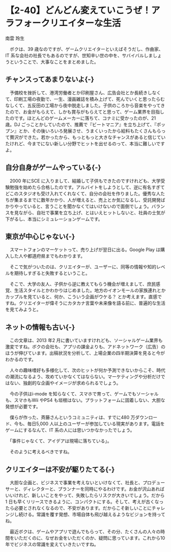 # 【2-40】どんどん変えていこうぜ！アラフォークリエイターな生活

<div class="author">南雲 玲生</div>

　ボクは、39 歳なのですが、ゲームクリエイターといえばそうだし、作曲家、IT 系な会社の社長でもあるのですが、世知辛い世の中を、サバイバルしましょうということで、大事なことをまとめました。

## チャンスってあまりないよ{-}

　予備校を挫折して、港湾労働者とか印刷屋さん、広告会社とか長続きしなくて、印刷工場の夜勤で、一生、漫画雑誌を積み上げて、死んでいくと思ったらむなしくて、五反田の工場から夜中脱走しました。子供のころから音楽をやってきたので、お金がもらえて、しかも賞与がもらえてと思って、ゲーム業界を目指したのです。ほとんどのゲームメーカーに落ちて、コナミに受かったのが、21 歳。DJ ごっことかしていたので、推薦で『ビートマニア』を立ち上げて、『ポップン』とか、その後いろいろ発展させ、うまくいったから給料もたくさんもらって贅沢ができた。若かったから、もっともっと大きなチャンスがあると信じていたけれど、今までにない新しい分野でヒットを出せるのって、本当に難しいですよ。

## 自分自身がゲームやっている{-}

　2000 年にSCE に入りまして、結婚して子供もできたのですけれども、大学受験勉強を始めたら合格したのです。アルバイトをしようとして、逆に有名すぎてどこのスタジオも受け入れてくれなくて、自分の会社を作りました。優秀な人たちが集まるまでに数年かかり、人が増えると、売上とか気になるし、受託開発ばかりやっていると、言うことを聞かなくてはいけないので面倒でしょう。バランスを見ながら、自社で事業を立ち上げ、とはいえヒットしないと、社員の士気が下がるし、本当にシミュレーションゲームです。

## 東京が中心じゃない{-}

　スマートフォンのマーケットって、売り上げが翌日に出る。Google Play は購入した人や都道府県までもわかります。

　そこで気がついたのは、クリエイターが、ユーザーに、同等の情報や知的レベルを期待しすぎると失敗するということ。

　そこで、大学の友人、子供から逆に教えてもらう機会が増えまして、庶民感覚、生活スタイルとかわかりはじめました。地方のイオンモールの家族連れとかカップルを見ていると、何か、こういう企画がウケる？ とか考えます。直感ですね。クリエイターが偉そうにカタカナ言葉や未来像を語る前に、普遍的な生活を見てみようと。

## ネットの情報も古い{-}

　この文章は、2013 年2 月に書いていますけれども、ソーシャルゲーム業界も激変ですね。ボクの会社も、アプリの課金よりも、アドネットワーク（広告）のほうが伸びています。出稿状況を分析して、上場企業の四半期決算を見ると今がわかるのです。

　人々の趣味嗜好も多様化して、次のヒットが何か予測できないからこそ、時代の潮流になるよう、攻めていかなくてはならない。マーケティングや分析だけではない、独創的な企画やイメージが求められるでしょう。

　今の子供はi-mode を知らなくて、スマホで育って、ゲームでもソーシャルも、スマホもWii やPS4 も垣根はない。プラットフォームに固着しない、大胆な発想が必要です。

　僕らが作った、斉藤さんというコミュニティは、すでに480 万ダウンロード、今も、毎日5,000 人以上のユーザーが参加している現実があります。電話をゲームにするなんて、IT 系の人には思いつかなかったでしょう。

　「事件じゃなくて、アイデアは現場に落ちている」。

　そのように考えるべきですね。

## クリエイターは不安が駆りたてる{-}

　大胆な企画と、ビジネスで事業を考えないといけなくて、社長と、プロデューサーと、ディレクターと、プランナーを同時にやるわけです。お金が沢山あればいいけれど、新しいことをやって、失敗したらリスクが大きいでしょう。だから1 日も早くリリースできるように、コンパクトにする。そして、考えが古くなったら必要とされなくなるので、不安があります。だからこそ新しいことにチャレンジし続ける。常識を覆す発想、市場自体も飛び越えるようなビジョンを持ってね。

　最近ボクは、ゲームやアプリで遊んでもらって、その分、たくさんの人々の時間をいただくのに、なぜお金をいただくのか、疑問に思っています。これから10 年でビジネスの常識を変えていきたいですね。
